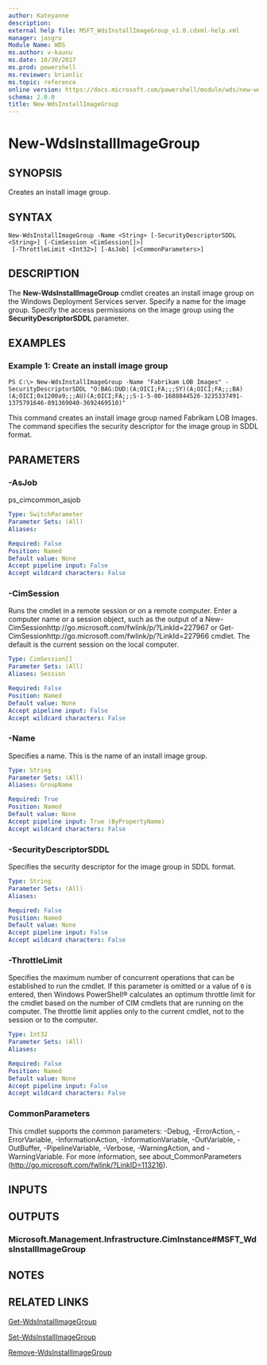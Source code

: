 ```yaml
---
author: Kateyanne
description: 
external help file: MSFT_WdsInstallImageGroup_v1.0.cdxml-help.xml
manager: jasgro
Module Name: WDS
ms.author: v-kaunu
ms.date: 10/30/2017
ms.prod: powershell
ms.reviewer: brianlic
ms.topic: reference
online version: https://docs.microsoft.com/powershell/module/wds/new-wdsinstallimagegroup?view=windowsserver2012r2-ps&wt.mc_id=ps-gethelp
schema: 2.0.0
title: New-WdsInstallImageGroup
---
```


# New-WdsInstallImageGroup

## SYNOPSIS
Creates an install image group.

## SYNTAX

```
New-WdsInstallImageGroup -Name <String> [-SecurityDescriptorSDDL <String>] [-CimSession <CimSession[]>]
 [-ThrottleLimit <Int32>] [-AsJob] [<CommonParameters>]
```

## DESCRIPTION
The **New-WdsInstallImageGroup** cmdlet creates an install image group on the Windows Deployment Services server.
Specify a name for the image group.
Specify the access permissions on the image group using the **SecurityDescriptorSDDL** parameter.

## EXAMPLES

### Example 1: Create an install image group
```
PS C:\> New-WdsInstallImageGroup -Name "Fabrikam LOB Images" -SecurityDescriptorSDDL "O:BAG:DUD:(A;OICI;FA;;;SY)(A;OICI;FA;;;BA)(A;OICI;0x1200a9;;;AU)(A;OICI;FA;;;S-1-5-80-1688844526-3235337491-1375791646-891369040-3692469510)"
```

This command creates an install image group named Fabrikam LOB Images.
The command specifies the security descriptor for the image group in SDDL format.

## PARAMETERS

### -AsJob
ps_cimcommon_asjob

```yaml
Type: SwitchParameter
Parameter Sets: (All)
Aliases: 

Required: False
Position: Named
Default value: None
Accept pipeline input: False
Accept wildcard characters: False
```

### -CimSession
Runs the cmdlet in a remote session or on a remote computer.
Enter a computer name or a session object, such as the output of a New-CimSessionhttp://go.microsoft.com/fwlink/p/?LinkId=227967 or Get-CimSessionhttp://go.microsoft.com/fwlink/p/?LinkId=227966 cmdlet.
The default is the current session on the local computer.

```yaml
Type: CimSession[]
Parameter Sets: (All)
Aliases: Session

Required: False
Position: Named
Default value: None
Accept pipeline input: False
Accept wildcard characters: False
```

### -Name
Specifies a name.
This is the name of an install image group.

```yaml
Type: String
Parameter Sets: (All)
Aliases: GroupName

Required: True
Position: Named
Default value: None
Accept pipeline input: True (ByPropertyName)
Accept wildcard characters: False
```

### -SecurityDescriptorSDDL
Specifies the security descriptor for the image group in SDDL format.

```yaml
Type: String
Parameter Sets: (All)
Aliases: 

Required: False
Position: Named
Default value: None
Accept pipeline input: False
Accept wildcard characters: False
```

### -ThrottleLimit
Specifies the maximum number of concurrent operations that can be established to run the cmdlet.
If this parameter is omitted or a value of `0` is entered, then Windows PowerShell® calculates an optimum throttle limit for the cmdlet based on the number of CIM cmdlets that are running on the computer.
The throttle limit applies only to the current cmdlet, not to the session or to the computer.

```yaml
Type: Int32
Parameter Sets: (All)
Aliases: 

Required: False
Position: Named
Default value: None
Accept pipeline input: False
Accept wildcard characters: False
```

### CommonParameters
This cmdlet supports the common parameters: -Debug, -ErrorAction, -ErrorVariable, -InformationAction, -InformationVariable, -OutVariable, -OutBuffer, -PipelineVariable, -Verbose, -WarningAction, and -WarningVariable. For more information, see about_CommonParameters (http://go.microsoft.com/fwlink/?LinkID=113216).

## INPUTS

## OUTPUTS

### Microsoft.Management.Infrastructure.CimInstance#MSFT_WdsInstallImageGroup

## NOTES

## RELATED LINKS

[Get-WdsInstallImageGroup](./Get-WdsInstallImageGroup.md)

[Set-WdsInstallImageGroup](./Set-WdsInstallImageGroup.md)

[Remove-WdsInstallImageGroup](./Remove-WdsInstallImageGroup.md)

